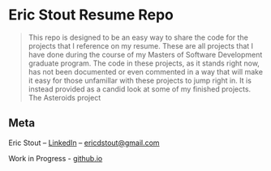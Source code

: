 # Eric Stout Resume Repo
> This repo is designed to be an easy way to share the code for the projects that I reference on my resume.
These are all projects that I have done during the course of my Masters of Software Development graduate program.
The code in these projects, as it stands right now, has not been documented or even commented in a way that 
will make it easy for those unfamillar with these projects to jump right in. It is instead provided as a 
candid look at some of my finished projects. The Asteroids project 

## Meta

Eric Stout – [LinkedIn](https://www.linkedin.com/in/eric-d-stout) – ericdstout@gmail.com

Work in Progress - [github.io](https://estout02.github.io/) 



<!-- Markdown link & img dfn's -->
[npm-image]: https://img.shields.io/npm/v/datadog-metrics.svg?style=flat-square
[npm-url]: https://npmjs.org/package/datadog-metrics
[npm-downloads]: https://img.shields.io/npm/dm/datadog-metrics.svg?style=flat-square
[travis-image]: https://img.shields.io/travis/dbader/node-datadog-metrics/master.svg?style=flat-square
[travis-url]: https://travis-ci.org/dbader/node-datadog-metrics
[wiki]: https://github.com/yourname/yourproject/wiki

